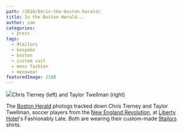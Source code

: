 ```yaml
---
path: /2010/04/in-the-boston-herald/
title: In the Boston Herald...
author: sam
categories: 
  - press
tags: 
  - 9tailors
  - bespoke
  - boston
  - custom suit
  - mens fashion
  - menswear
featuredImage: 2108
---
```

[![](http://multimedia.heraldinteractive.com/images/20100424/ad4191_Twel_04252010.jpg)](http://multimedia.heraldinteractive.com/images/20100424/ad4191_Twel_04252010.jpg)Chris Tierney (left) and Taylor Twellman (right)

The [Boston Herald](http://bostonherald.com/track/inside_track/view.bg?articleid=1249862&format=comments#CommentsArea) photogs tracked down Chris Tierney and Taylor Twellman, soccer players from the [New England Revolution](http://www.revolutionsoccer.net/index.cfm), at [Liberty Hotel](http://libertyhotel.com/)'s Fashionably Late. Both are wearing their custom-made [9tailors](http://9tailors.com/) shirts.